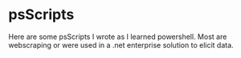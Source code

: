 # psScripts
Here are some psScripts I wrote as I learned powershell. Most are webscraping or were used in a .net enterprise solution to elicit data.
